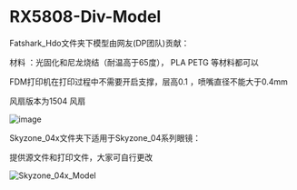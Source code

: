 # RX5808-Div-Model


Fatshark_Hdo文件夹下模型由网友(DP团队)贡献：

材料 ：光固化和尼龙烧结（耐温高于65度）， PLA PETG 等材料都可以

FDM打印机在打印过程中不需要开启支撑，层高0.1 ，喷嘴直径不能大于0.4mm

风扇版本为1504 风扇

![image](https://user-images.githubusercontent.com/66466560/183940151-f1143362-72ce-4439-845d-dfa0a2321e5a.png)

Skyzone_04x文件夹下适用于Skyzone_04系列眼镜：

提供源文件和打印文件，大家可自行更改

![Skyzone_04x_Model](https://user-images.githubusercontent.com/66466560/183940562-b877ccec-e752-47b3-938a-c5f64f1a514a.png)

